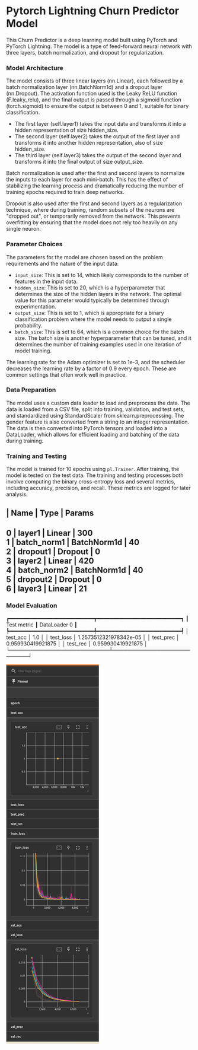 # Pytorch Lightning Churn Predictor Model

This Churn Predictor is a deep learning model built using PyTorch and PyTorch Lightning. The model is a type of feed-forward neural network with three layers, batch normalization, and dropout for regularization.

### Model Architecture

The model consists of three linear layers (nn.Linear), each followed by a batch normalization layer (nn.BatchNorm1d) and a dropout layer (nn.Dropout). The activation function used is the Leaky ReLU function (F.leaky_relu), and the final output is passed through a sigmoid function (torch.sigmoid) to ensure the output is between 0 and 1, suitable for binary classification.

- The first layer (self.layer1) takes the input data and transforms it into a hidden representation of size hidden_size.
- The second layer (self.layer2) takes the output of the first layer and transforms it into another hidden representation, also of size hidden_size.
- The third layer (self.layer3) takes the output of the second layer and transforms it into the final output of size output_size.

Batch normalization is used after the first and second layers to normalize the inputs to each layer for each mini-batch. This has the effect of stabilizing the learning process and dramatically reducing the number of training epochs required to train deep networks.

Dropout is also used after the first and second layers as a regularization technique, where during training, random subsets of the neurons are "dropped out", or temporarily removed from the network. This prevents overfitting by ensuring that the model does not rely too heavily on any single neuron.

### Parameter Choices

The parameters for the model are chosen based on the problem requirements and the nature of the input data:

- `input_size`: This is set to 14, which likely corresponds to the number of features in the input data.
- `hidden_size`: This is set to 20, which is a hyperparameter that determines the size of the hidden layers in the network. The optimal value for this parameter would typically be determined through experimentation.
- `output_size`: This is set to 1, which is appropriate for a binary classification problem where the model needs to output a single probability.
- `batch_size`: This is set to 64, which is a common choice for the batch size. The batch size is another hyperparameter that can be tuned, and it determines the number of training examples used in one iteration of model training.

The learning rate for the Adam optimizer is set to 1e-3, and the scheduler decreases the learning rate by a factor of 0.9 every epoch. These are common settings that often work well in practice.

### Data Preparation

The model uses a custom data loader to load and preprocess the data. The data is loaded from a CSV file, split into training, validation, and test sets, and standardized using StandardScaler from sklearn.preprocessing. The gender feature is also converted from a string to an integer representation. The data is then converted into PyTorch tensors and loaded into a DataLoader, which allows for efficient loading and batching of the data during training.

### Training and Testing

The model is trained for 10 epochs using `pl.Trainer`. After training, the model is tested on the test data. The training and testing processes both involve computing the binary cross-entropy loss and several metrics, including accuracy, precision, and recall. These metrics are logged for later analysis.

  | Name        | Type        | Params
--------------------------------------------
0 | layer1      | Linear      | 300   
1 | batch_norm1 | BatchNorm1d | 40    
2 | dropout1    | Dropout     | 0     
3 | layer2      | Linear      | 420   
4 | batch_norm2 | BatchNorm1d | 40    
5 | dropout2    | Dropout     | 0     
6 | layer3      | Linear      | 21    
--------------------------------------------


### Model Evaluation

┏━━━━━━━━━━━━━━━━━━━━━━━━━━━┳━━━━━━━━━━━━━━━━━━━━━━━━━━━┓
┃        Test metric        ┃       DataLoader 0        ┃
┡━━━━━━━━━━━━━━━━━━━━━━━━━━━╇━━━━━━━━━━━━━━━━━━━━━━━━━━━┩
│         test_acc          │            1.0            │
│         test_loss         │  1.2573512321978342e-05   │
│         test_prec         │     0.959930419921875     │
│         test_rec          │     0.959930419921875     │
└───────────────────────────┴───────────────────────────┘


![Alt text](image.png)
